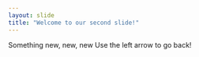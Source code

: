 ```yaml
---
layout: slide
title: "Welcome to our second slide!"
---
```

Something new, new, new
Use the left arrow to go back!
